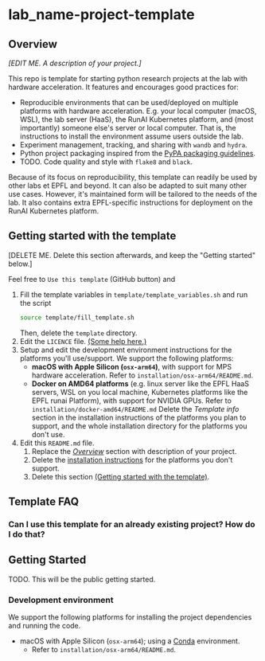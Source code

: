 # lab_name-project-template

## Overview

_[EDIT ME. A description of your project.]_

This repo is template for starting python research projects at the <lab-name> lab with hardware acceleration.
It features and encourages good practices for:

- Reproducible environments that can be used/deployed on multiple platforms with hardware acceleration.
  E.g. your local computer (macOS, WSL), the lab server (HaaS), the RunAI Kubernetes platform,
  and (most importantly) someone else's server or local computer.
  That is, the instructions to install the environment assume users outside the lab.
- Experiment management, tracking, and sharing with `wandb` and `hydra`.
- Python project packaging inspired from
  the [PyPA packaging guidelines](https://packaging.python.org/en/latest/tutorials/packaging-projects/).
- TODO. Code quality and style with `flake8` and `black`.

Because of its focus on reproducibility, this template can readily be used by other labs et EPFL and beyond.
It can also be adapted to suit many other use cases.
However, it's maintained form will be tailored to the needs of the <lab-name> lab.
It also contains extra EPFL-specific instructions for deployment on the RunAI Kubernetes platform.

## Getting started with the template

[DELETE ME. Delete this section afterwards, and keep the "Getting started" below.]

Feel free to `Use this template` (GitHub button) and

1. Fill the template variables in `template/template_variables.sh` and run the script
   ```bash
   source template/fill_template.sh
   ```
   Then, delete the `template` directory.
2. Edit the `LICENCE`
   file. [(Some help here.)](https://docs.github.com/en/repositories/managing-your-repositorys-settings-and-features/customizing-your-repository/licensing-a-repository)
3. Setup and edit the development environment instructions for the platforms you'll use/support.
   We support the following platforms:
    - **macOS with Apple Silicon (`osx-arm64`)**, with support for MPS hardware acceleration.
      Refer to `installation/osx-arm64/README.md`.
    - **Docker on AMD64 platforms** (e.g. linux server like the EPFL HaaS servers, WSL on you local machine, Kubernetes
      platforms like the EPFL runai Platform), with support for NVIDIA GPUs.
      Refer to `installation/docker-amd64/README.md`
      Delete the _Template info_ section in the installation instructions of the platforms you plan to support, and the
      whole installation directory for the platforms you don't use.
4. Edit this `README.md` file.
    1. Replace the [_Overview_](#overview) section with description of your project.
    2. Delete the [installation instructions](#development-environment) for the platforms you don't support.
    3. Delete this section [(Getting started with the template)](#getting-started-with-the-template).

## Template FAQ

### Can I use this template for an already existing project? How do I do that?


## Getting Started

TODO. This will be the public getting started.

### Development environment

We support the following platforms for installing the project dependencies and running the code.

* macOS with Apple Silicon (`osx-arm64`); using a [Conda](https://docs.conda.io/en/latest/) environment.
    - Refer to `installation/osx-arm64/README.md`.